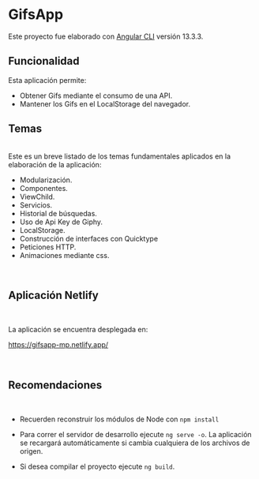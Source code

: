 # **GifsApp**

Este proyecto fue elaborado con [Angular CLI](https://github.com/angular/angular-cli) versión 13.3.3.
## **Funcionalidad**

Esta aplicación permite:

- Obtener Gifs mediante el consumo de una API.
- Mantener los Gifs en el LocalStorage del navegador.

## **Temas**

<br>
Este es un breve listado de los temas fundamentales aplicados en la elaboración de la aplicación:

- Modularización.
- Componentes.
- ViewChild.
- Servicios.
- Historial de búsquedas.
- Uso de Api Key de Giphy.
- LocalStorage.
- Construcción de interfaces con Quicktype
- Peticiones HTTP.
- Animaciones mediante css.

<br>

## **Aplicación Netlify**

<br>

La aplicación se encuentra desplegada en:

https://gifsapp-mp.netlify.app/

<br>

## **Recomendaciones**

<br>

- Recuerden reconstruir los módulos de Node con `npm install`

- Para correr el servidor de desarrollo ejecute `ng serve -o`. La aplicación se recargará automáticamente si cambia cualquiera de los archivos de origen.

- Si desea compilar el proyecto ejecute `ng build`.
